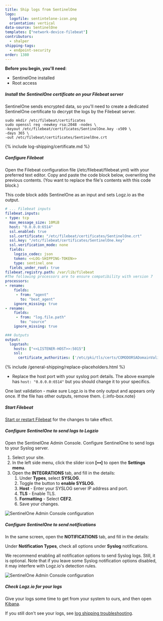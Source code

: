 ```yaml
---
title: Ship logs from SentinelOne
logo:
  logofile: sentintelone-icon.png
  orientation: vertical
data-source: SentinelOne
templates: ["network-device-filebeat"]
contributors:
  - shalper
shipping-tags:
  - endpoint-security
order: 1380
---
```


**Before you begin, you'll need**:

* SentinelOne installed
* Root access


<div class="tasklist">

##### Install the SentinelOne certificate on your Filebeat server

SentinelOne sends encrypted data,
so you'll need to create a dedicated SentinelOne certificate to decrypt the logs by the Filebeat server.

```shell
sudo mkdir /etc/filebeat/certificates
sudo openssl req -newkey rsa:2048 -nodes \
-keyout /etc/filebeat/certificates/SentinelOne.key -x509 \
-days 365 \
-out /etc/filebeat/certificates/SentinelOne.crt
```

{% include log-shipping/certificate.md %}


##### Configure Filebeat

Open the Filebeat configuration file (/etc/filebeat/filebeat.yml) with your preferred text editor.
Copy and paste the code block below, overwriting the previous contents. (You want to replace the file's contents with this code block.)

This code block adds SentinelOne as an input and sets Logz.io as the output.

```yaml
# ... Filebeat inputs
filebeat.inputs:
- type: tcp
  max_message_size: 10MiB
  host: "0.0.0.0:6514"
  ssl.enabled: true
  ssl.certificate: "/etc/filebeat/certificates/SentinelOne.crt"
  ssl.key: "/etc/filebeat/certificates/SentinelOne.key"
  ssl.verification_mode: none
  fields:
    logzio_codec: json
    token: <<LOG-SHIPPING-TOKEN>>
    type: sentinel_one
  fields_under_root: true
filebeat.registry.path: /var/lib/filebeat
#The following processors are to ensure compatibility with version 7
processors:
- rename:
    fields:
     - from: "agent"
       to: "beat_agent"
    ignore_missing: true
- rename:
    fields:
     - from: "log.file.path"
       to: "source"
    ignore_missing: true

### Outputs
output:
  logstash:
    hosts: ["<<LISTENER-HOST>>:5015"]
    ssl:
      certificate_authorities: ['/etc/pki/tls/certs/COMODORSADomainValidationSecureServerCA.crt']
```



{% include /general-shipping/replace-placeholders.html %}

* Replace the host port with your syslog port details. The above example has `host: "0.0.0.0:6514"` but you should change it to your specifics.

<!-- info-box-start:info -->
One last validation - make sure Logz.io is the only output and appears only once.
If the file has other outputs, remove them.
{:.info-box.note}
<!-- info-box-end -->



##### Start Filebeat

[Start or restart Filebeat](https://www.elastic.co/guide/en/beats/filebeat/master/filebeat-starting.html) for the changes to take effect.

##### Configure SentinelOne to send logs to Logzio

Open the SentinelOne Admin Console. Configure SentinelOne to send logs to your Syslog server.

1. Select your site.
2. In the left side menu, click the slider icon **[⊶]** to open the **Settings menu**.
3. Open the **INTEGRATIONS** tab, and fill in the details:
    1. Under **Types**, select **SYSLOG**.
    2. Toggle the button to **enable SYSLOG**.
    3. **Host** - Enter your SYSLOG server IP address and port.
    4. **TLS** - Enable TLS.
    5. **Formatting** - Select **CEF2**.
    6. Save your changes.

![SentinelOne Admin Console configuration](https://dytvr9ot2sszz.cloudfront.net/logz-docs/log-shipping/sentinelone-admin4.png)


##### Configure SentinelOne to send notifications

In the same screen, open the **NOTIFICATIONS** tab, and fill in the details:

Under **Notification Types**, check all options under **Syslog** notifications.

We recommend enabling all notification options to send Syslog logs. Still, it is optional. Note that if you leave some Syslog notification options disabled, it may interfere with Logz.io's detection rules.


![SentinelOne Admin Console configuration](https://dytvr9ot2sszz.cloudfront.net/logz-docs/log-shipping/sentinelone-admin2.png)



##### Check Logz.io for your logs

Give your logs some time to get from your system to ours, and then open [Kibana](https://app.logz.io/#/dashboard/kibana).

If you still don't see your logs, see [log shipping troubleshooting]({{site.baseurl}}/user-guide/log-shipping/log-shipping-troubleshooting.html).

</div>
